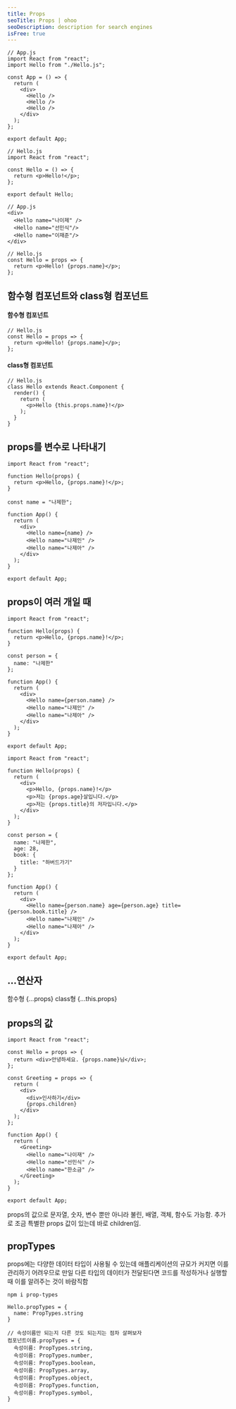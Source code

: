 ```yaml
---
title: Props
seoTitle: Props | ohoo
seoDescription: description for search engines
isFree: true
---
```



```
// App.js
import React from "react";
import Hello from "./Hello.js";

const App = () => {
  return (
    <div>
      <Hello />
      <Hello />
      <Hello />
    </div>
  );
};

export default App;

// Hello.js
import React from "react";

const Hello = () => {
  return <p>Hello!</p>;
};

export default Hello;
```

```
// App.js
<div>
  <Hello name="나이제" />
  <Hello name="선민식"/>
  <Hello name="이재준"/>
</div>

// Hello.js
const Hello = props => {
  return <p>Hello! {props.name}</p>;
};
```

##  함수형 컴포넌트와 class형 컴포넌트
#### 함수형 컴포넌트
```
// Hello.js
const Hello = props => {
  return <p>Hello! {props.name}</p>;
};
```

#### class형 컴포넌트
```
// Hello.js
class Hello extends React.Component {
  render() {
    return (
      <p>Hello {this.props.name}!</p>
    );
  }
}
```


## props를 변수로 나타내기
```
import React from "react";

function Hello(props) {
  return <p>Hello, {props.name}!</p>;
}

const name = "나제한";

function App() {
  return (
    <div>
      <Hello name={name} />
      <Hello name="나제인" />
      <Hello name="나제아" />
    </div>
  );
}

export default App;
```

## props이 여러 개일 때
```
import React from "react";

function Hello(props) {
  return <p>Hello, {props.name}!</p>;
}

const person = {
  name: "나제한"
};

function App() {
  return (
    <div>
      <Hello name={person.name} />
      <Hello name="나제인" />
      <Hello name="나제아" />
    </div>
  );
}

export default App;
```
```
import React from "react";

function Hello(props) {
  return (
    <div>
      <p>Hello, {props.name}!</p>
      <p>저는 {props.age}살입니다.</p>
      <p>저는 {props.title}의 저자입니다.</p>
    </div>
  );
}

const person = {
  name: "나제한",
  age: 28,
  book: {
    title: "하버드가기"
  }
};

function App() {
  return (
    <div>
      <Hello name={person.name} age={person.age} title={person.book.title} />
      <Hello name="나제인" />
      <Hello name="나제아" />
    </div>
  );
}

export default App;
```

## ...연산자 
함수형 {...props}
class형 {...this.props}




## props의 값
```
import React from "react";

const Hello = props => {
  return <div>안녕하세요. {props.name}님</div>;
};

const Greeting = props => {
  return (
    <div>
      <div>인사하기</div>
      {props.children}
    </div>
  );
};

function App() {
  return (
    <Greeting>
      <Hello name="나이재" />
      <Hello name="선민식" />
      <Hello name="한소금" />
    </Greeting>
  );
}

export default App;
```

props의 값으로 문자열, 숫자, 변수 뿐만 아니라 불린, 배열, 객체, 함수도 가능함.
추가로 조금 특별한 props 값이 있는데 바로 children임.




## propTypes
props에는 다양한 데이터 타입이 사용될 수 있는데 애플리케이션의 규모가 커지면 이를 관리하기 어려우므로 만일 다른 타입의 데이터가 전달된다면 코드를 작성하거나 실행할 때 이를 알려주는 것이 바람직함

```
npm i prop-types
```

```
Hello.propTypes = {
  name: PropTypes.string
}
```

```
// 속성이름만 되는지 다른 것도 되는지는 점차 살펴보자
컴포넌트이름.propTypes = {
  속성이름: PropTypes.string,
  속성이름: PropTypes.number,
  속성이름: PropTypes.boolean,
  속성이름: PropTypes.array,
  속성이름: PropTypes.object,
  속성이름: PropTypes.function,
  속성이름: PropTypes.symbol,
}
```
